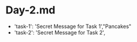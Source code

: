 # Day-2.md

- 'task-1': 'Secret Message for Task 1',"Pancakes"
- 'task-2': 'Secret Message for Task 2',
